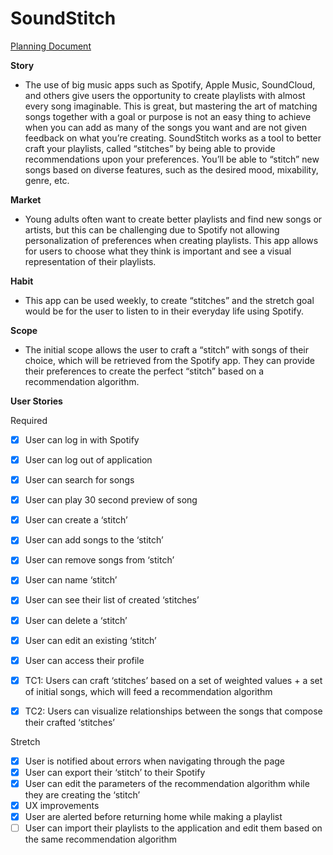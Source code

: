 # SoundStitch

[Planning Document](https://docs.google.com/document/d/1u82hdJBSSZGcIiLbKkvarjJCi2LfERA8GS2ZqvWjtKg/edit?usp=sharing)

**Story**
- The use of big music apps such as Spotify, Apple Music, SoundCloud, and others give users the opportunity to create playlists with almost every song imaginable. This is great, but mastering the art of matching songs together with a goal or purpose is not an easy thing to achieve when  you can add as many of the songs you want and are not given feedback on what you’re creating.
SoundStitch works as a tool to better craft your playlists, called “stitches” by being able to provide recommendations  upon your preferences. You’ll be able to “stitch” new songs based on diverse features, such as the desired mood, mixability,  genre, etc.

**Market**
- Young adults often want to create better playlists and find new songs or artists, but this can be challenging due to Spotify not allowing personalization of preferences when creating playlists. This app allows for users to choose what they think is important and see a visual representation of their playlists.  

**Habit** 
- This app can be used weekly, to create “stitches” and the stretch goal would be for the user to listen to in their everyday life using Spotify.

**Scope**
- The initial scope allows the user to craft a “stitch” with songs of their choice, which will be retrieved from the Spotify app. They can provide their preferences to create the perfect “stitch” based on a recommendation algorithm. 

**User Stories**

Required
- [x] User can log in with Spotify
- [x] User can log out of application
- [x] User can search for songs
- [x] User can play 30 second preview of song
- [x] User can create a ‘stitch’
- [x] User can add songs to the ‘stitch’
- [x] User can remove songs from ‘stitch’
- [x] User can name ‘stitch’
- [x] User can see their list of created ‘stitches’
- [x] User can delete a ‘stitch’
- [x] User can edit an existing ‘stitch’
- [x] User can access their profile
- [x] TC1: Users can craft ‘stitches’ based on a set of weighted values + a set of initial songs, which will feed a recommendation algorithm
- [x] TC2: Users can visualize relationships between the songs that compose their crafted ‘stitches’


Stretch
- [x] User is notified about errors when navigating through the page
- [x] User can export their ‘stitch’ to their Spotify
- [x] User can edit the parameters of the recommendation algorithm while they are creating the ‘stitch’
- [x] UX improvements
- [x] User are alerted before returning home while making a playlist
- [ ] User can import their playlists to the application and edit them based on the same recommendation algorithm

